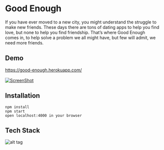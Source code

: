 # Good Enough
If you have ever moved to a new city, you might understand the struggle to make new friends. These days there are tons of dating apps to help you find love, but none to help you find friendship. That’s where Good Enough comes in, to help solve a problem we all might have, but few will admit, we need more friends.

## Demo
https://good-enough.herokuapp.com/<br><br>
[![ScreenShot](http://joshuagish.com/other/dev/goodenough/movie.jpg)](https://vimeo.com/154797930)
## Installation
    npm install
    npm start
    open localhost:4000 in your browser

## Tech Stack
![alt tag](http://joshuagish.com/other/dev/stacks/mern.png)


